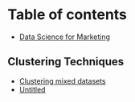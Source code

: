 # Table of contents

* [Data Science for Marketing](README.md)

## Clustering Techniques

* [Clustering mixed datasets](clustering-techniques/k-means.md)
* [Untitled](clustering-techniques/untitled.md)

